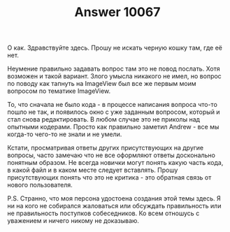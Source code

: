 ﻿---
title: "Answer 10067"
se.owner.user_id: 366178
se.owner.display_name: "Rus"
se.owner.link: "https://ru.meta.stackoverflow.com/users/366178/rus"
se.answer_id: 10067
se.question_id: 10066
se.post_type: answer
se.is_accepted: True
---
<p>О как. 
Здравствуйте здесь.
Прошу не искать черную кошку там, где её нет.</p>

<p>Неумение правильно задавать вопрос там это не повод послать. Хотя возможен и такой вариант.
Злого умысла никакого не имел, но вопрос по поводу как тапнуть на ImageView был все же первым моим вопросом по тематике ImageView.</p>

<p>То, что сначала не было кода - в процессе написания вопроса что-то пошло не так, и появилось окно с уже заданным вопросом, который и стал снова редактировать.
В любом случае это не приколы над опытными кодерами.
Просто как правильно заметил Andrew - все мы когда-то чего-то не знали и не умели.</p>

<p>Кстати, просматривая ответы других присутствующих на другие вопросы, часто замечаю что не все оформляют ответы досконально понятным образом. Не всегда новички могут понять какую часть кода, в какой файл и в каком месте следует вставлять. Прошу присутствующих понять что это не критика - это обратная связь от нового пользователя.</p>

<p>P.S. Странно, что моя персона удостоена создания этой темы здесь. Я ни на кого не собирался жаловаться или обсуждать правильность или не правильность поступков собеседников.
Ко всем отношусь с уважением и ничего никому не доказываю. </p>

